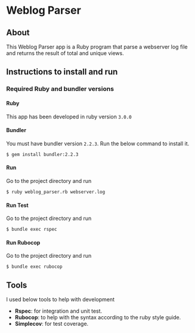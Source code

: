 # Weblog Parser
## About
This Weblog Parser app is a Ruby program that parse a webserver log file and returns the result of total and unique views.

## Instructions to install and run
### Required Ruby and bundler versions
#### Ruby
This app has been developed in ruby version `3.0.0`

#### Bundler
You must have bundler version `2.2.3`. Run the below command to install it.
```
$ gem install bundler:2.2.3
```

#### Run
Go to the project directory and run

```
$ ruby weblog_parser.rb webserver.log
```

#### Run Test
Go to the project directory and run

```
$ bundle exec rspec
```

#### Run Rubocop
Go to the project directory and run

```
$ bundle exec rubocop
```

## Tools
I used below tools to help with development
- **Rspec**: for integration and unit test.
- **Rubocop**: to help with the syntax according to the ruby style guide.
- **Simplecov**: for test coverage.